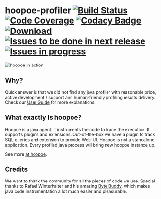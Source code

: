 # hoopoe-profiler [![Build Status](https://travis-ci.org/orange-buffalo/hoopoe-profiler.svg)](https://travis-ci.org/orange-buffalo/hoopoe-profiler)  [![Code Coverage](https://img.shields.io/codecov/c/github/orange-buffalo/hoopoe-profiler.svg)](https://codecov.io/gh/orange-buffalo/hoopoe-profiler) [![Codacy Badge](https://api.codacy.com/project/badge/Grade/8fe89e83a40d41a38677a997f1167261)](https://www.codacy.com/app/orange-buffalo/hoopoe-profiler?utm_source=github.com&amp;utm_medium=referral&amp;utm_content=orange-buffalo/hoopoe-profiler&amp;utm_campaign=Badge_Grade) [![Download](https://img.shields.io/bintray/v/orange-buffalo/hoopoe-profiler/hoopoe-profiler.svg) ](https://bintray.com/orange-buffalo/hoopoe-profiler/hoopoe-profiler/_latestVersion) [![Issues to be done in next release](https://badge.waffle.io/orange-buffalo/hoopoe-profiler.svg?label=todo%20next%20release&title=Todo%20Next%20Release)](https://waffle.io/orange-buffalo/hoopoe-profiler) [![Issues in progress](https://badge.waffle.io/orange-buffalo/hoopoe-profiler.svg?label=in%20progress&title=In%20Progress)](https://waffle.io/orange-buffalo/hoopoe-profiler)  

![hoopoe in action](https://orange-buffalo.github.io/hoopoe-profiler/assets/img/hoopoe-in-action.gif)

## Why?
Quick answer is that we did not find any java profiler with reasonable price, active development / support and human-friendly 
profiling results delivery. Check our [User Guide](https://orange-buffalo.github.io/hoopoe-profiler/user-guide/why-another-profiler/) for more explanations.

## What exactly is hoopoe?
Hoopoe is a java agent. It instruments the code to trace the execution. 
It supports plugins and extensions. Out-of-the-box we have a plugin to track SQL queries and extension to provide Web-UI.
 Hoopoe is not a standalone application. Every profiled java process will bring new hoopoe instance up. 
 
See more [at hoopoe](https://orange-buffalo.github.io/hoopoe-profiler/).   

## Credits
We want to thank the community for all the pieces of code we use. Special thanks to Rafael Winterhalter and his amazing
 [Byte Buddy](http://bytebuddy.net), which makes java code instrumentation a lot much easier and pleasurable.  
